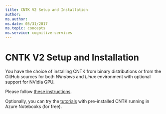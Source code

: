 ```yaml
---
title: CNTK V2 Setup and Installation
author: 
ms.author: 
ms.date: 05/31/2017
ms.topic: concepts
ms.service: cognitive-services
---
```


# CNTK V2 Setup and Installation

You have the choice of installing CNTK from binary distributions or from
the GitHub sources for both *Windows* and *Linux* environment with
optional support for NVidia GPU.

Please follow [these instructions](/cognitive-toolkit/setup-cntk-on-your-machine).

Optionally, you can try the [tutorials](https://notebooks.azure.com/cntk/libraries/tutorials) with pre-installed CNTK running in Azure Notebooks (for free).
